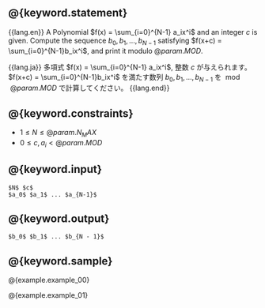 ## @{keyword.statement}

{{lang.en}}
A Polynomial $f(x) = \sum_{i=0}^{N-1} a_ix^i$ and an integer $c$ is given.
Compute the sequence $b_0, b_1, \ldots, b_{N-1}$ satisfying $f(x+c) = \sum_{i=0}^{N-1}b_ix^i$, and print it modulo $@{param.MOD}$.

{{lang.ja}}
多項式 $f(x) = \sum_{i=0}^{N-1} a_ix^i$, 整数 $c$ が与えられます。
$f(x+c) = \sum_{i=0}^{N-1}b_ix^i$ を満たす数列 $b_0, b_1, \ldots, b_{N-1}$ を $\bmod @{param.MOD}$ で計算してください。
{{lang.end}}

## @{keyword.constraints}

- $1 \leq N \leq @{param.N_MAX}$
- $0 \leq c, a_i < @{param.MOD}$

## @{keyword.input}

```
$N$ $c$
$a_0$ $a_1$ ... $a_{N-1}$
```

## @{keyword.output}

```
$b_0$ $b_1$ ... $b_{N - 1}$
```

## @{keyword.sample}

@{example.example_00}

@{example.example_01}
